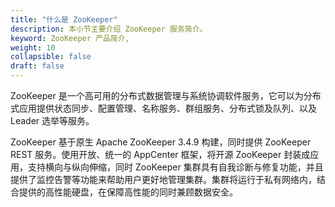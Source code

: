 ```yaml
---
title: "什么是 ZooKeeper"
description: 本小节主要介绍 ZooKeeper 服务简介。 
keyword: ZooKeeper 产品简介, 
weight: 10
collapsible: false
draft: false
---
```


ZooKeeper 是一个高可用的分布式数据管理与系统协调软件服务，它可以为分布式应用提供状态同步、配置管理、名称服务、群组服务、分布式锁及队列、以及 Leader 选举等服务。

ZooKeeper 基于原生 Apache ZooKeeper 3.4.9 构建，同时提供 ZooKeeper REST 服务。使用开放、统一的 AppCenter 框架，将开源 ZooKeeper 封装成应用，支持横向与纵向伸缩，同时 ZooKeeper 集群具有自我诊断与修复功能，并且提供了监控告警等功能来帮助用户更好地管理集群。集群将运行于私有网络内，结合提供的高性能硬盘，在保障高性能的同时兼顾数据安全。
